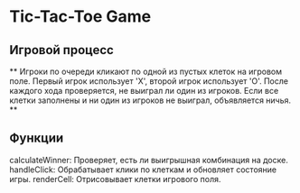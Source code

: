 # Tic-Tac-Toe Game

## Игровой процесс
** Игроки по очереди кликают по одной из пустых клеток на игровом поле.
Первый игрок использует 'X', второй игрок использует 'O'.
После каждого хода проверяется, не выиграл ли один из игроков.
Если все клетки заполнены и ни один из игроков не выиграл, объявляется ничья. **

## Функции
calculateWinner: Проверяет, есть ли выигрышная комбинация на доске.
handleClick: Обрабатывает клики по клеткам и обновляет состояние игры.
renderCell: Отрисовывает клетки игрового поля.
